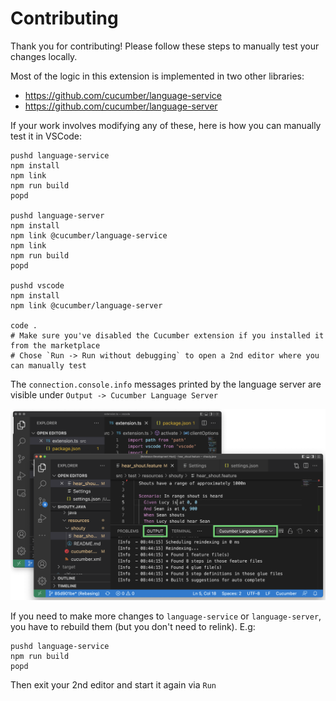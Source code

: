 # Contributing

Thank you for contributing! Please follow these steps to manually test your changes locally.

Most of the logic in this extension is implemented in two other libraries:

* https://github.com/cucumber/language-service
* https://github.com/cucumber/language-server

If your work involves modifying any of these, here is how you can manually test it in VSCode:

```
pushd language-service
npm install
npm link
npm run build
popd

pushd language-server
npm install
npm link @cucumber/language-service
npm link
npm run build
popd

pushd vscode
npm install
npm link @cucumber/language-server

code .
# Make sure you've disabled the Cucumber extension if you installed it from the marketplace
# Chose `Run -> Run without debugging` to open a 2nd editor where you can manually test
```

The `connection.console.info` messages printed by the language server are visible under `Output -> Cucumber Language Server`

![VS Code Output](doc/contributing/vscode-output.png)

If you need to make more changes to `language-service` or `language-server`, you have to rebuild them (but you don't need to relink). E.g:

```
pushd language-service
npm run build
popd
```

Then exit your 2nd editor and start it again via `Run`
